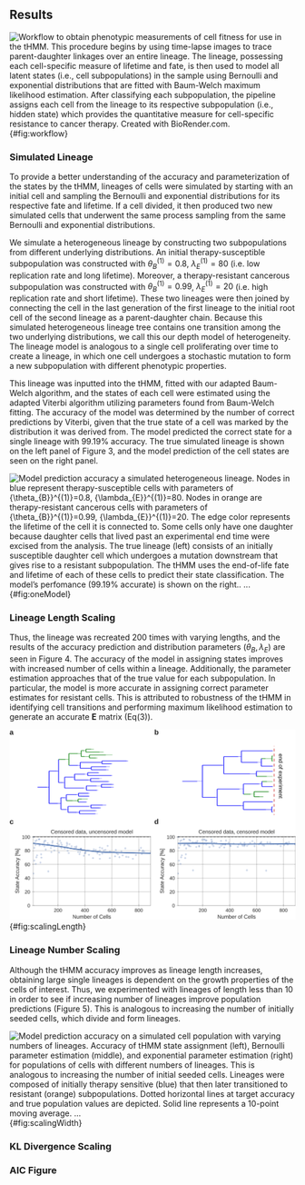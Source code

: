 ## Results

![**Workflow to obtain phenotypic measurements of cell fitness for use in the tHMM.** This procedure begins by using time-lapse images to trace parent-daughter linkages over an entire lineage. The lineage, possessing each cell-specific measure of lifetime and fate, is then used to model all latent states (i.e., cell subpopulations) in the sample using Bernoulli and exponential distributions that are fitted with Baum-Welch maximum likelihood estimation. After classifying each subpopulation, the pipeline assigns each cell from the lineage to its respective subpopulation (i.e., hidden state) which provides the quantitative measure for cell-specific resistance to cancer therapy. Created with BioRender.com.](./output/figure1.svg){#fig:workflow}

### Simulated Lineage

To provide a better understanding of the accuracy and parameterization of the states by the tHMM, lineages of cells were simulated by starting with an initial cell and sampling the Bernoulli and exponential distributions for its respective fate and lifetime. If a cell divided, it then produced two new simulated cells that underwent the same process sampling from the same Bernoulli and exponential distributions. 

We simulate a heterogeneous lineage by constructing two subpopulations from different underlying distributions. An initial therapy-susceptible subpopulation was constructed with ${\theta_{B}}^{(1)}=0.8$, ${\lambda_{E}}^{(1)}=80$ (i.e. low replication rate and long lifetime). Moreover, a therapy-resistant cancerous subpopulation was constructed with ${\theta_{B}}^{(1)}=0.99$, ${\lambda_{E}}^{(1)}=20$ (i.e. high replication rate and short lifetime). These two lineages were then joined by connecting the cell in the last generation of the first lineage to the initial root cell of the second lineage as a parent-daughter chain. Because this simulated heterogeneous lineage tree contains one transition among the two underlying distributions, we call this our depth model of heterogeneity. The lineage model is analogous to a single cell proliferating over time to create a lineage, in which one cell undergoes a stochastic mutation to form a new subpopulation with different phenotypic properties.

This lineage was inputted into the tHMM, fitted with our adapted Baum-Welch algorithm, and the states of each cell were estimated using the adapted Viterbi algorithm utilizing parameters found from Baum-Welch fitting. The accuracy of the model was determined by the number of correct predictions by Viterbi, given that the true state of a cell was marked by the distribution it was derived from. The model predicted the correct state for a single lineage with 99.19% accuracy. The true simulated lineage is shown on the left panel of Figure 3, and the model prediction of the cell states are seen on the right panel. 

![Model prediction accuracy a simulated heterogeneous lineage. Nodes in blue represent therapy-susceptible cells with parameters of ${\theta_{B}}^{(1)}=0.8$, ${\lambda_{E}}^{(1)}=80$. Nodes in orange are therapy-resistant cancerous cells with parameters of ${\theta_{B}}^{(1)}=0.99$, ${\lambda_{E}}^{(1)}=20$. The edge color represents the lifetime of the cell it is connected to. Some cells only have one daughter because daughter cells that lived past an experimental end time were excised from the analysis. The true lineage (left) consists of an initially susceptible daughter cell which undergoes a mutation downstream that gives rise to a resistant subpopulation. The tHMM uses the end-of-life fate and lifetime of each of these cells to predict their state classification. The model’s perfomance (99.19% accurate) is shown on the right.. ...](./output/figure3.svg){#fig:oneModel}


### Lineage Length Scaling

Thus, the lineage was recreated 200 times with varying lengths, and the results of the accuracy prediction and distribution parameters $(\theta_{B}, \lambda_{E})$ are seen in Figure 4. The accuracy of the model in assigning states improves with increased number of cells within a lineage. Additionally, the parameter estimation approaches that of the true value for each subpopulation. In particular, the model is more accurate in assigning correct parameter estimates for resistant cells. This is attributed to robustness of the tHMM in identifying cell transitions and performing maximum likelihood estimation to generate an accurate $\mathbf{E}$ matrix (Eq(3)).

![Model prediction accuracy on a simulated heterogeneous lineage (N=200). Accuracy of tHMM state assignment (left), Bernoulli parameter estimation (middle), and exponential parameter estimation (right) for lineages composed of initially therapy-sensitive (blue) that then later transitioned to therapy-resistant (orange) subpopulations. Dotted horizontal lines at target accuracy and true population values are depicted. Solid line represents a 10-point moving average. ...](./output/figure4.svg){#fig:scalingLength}

### Lineage Number Scaling

Although the tHMM accuracy improves as lineage length increases, obtaining large single lineages is dependent on the growth properties of the cells of interest. Thus, we experimented with lineages of length less than 10 in order to see if increasing number of lineages improve population predictions (Figure 5). This is analogous to increasing the number of initially seeded cells, which divide and form lineages.

![Model prediction accuracy on a simulated cell population with varying numbers of lineages. Accuracy of tHMM state assignment (left), Bernoulli parameter estimation (middle), and exponential parameter estimation (right) for populations of cells with different numbers of lineages. This is analogous to increasing the number of initial seeded cells. Lineages were composed of initially therapy sensitive (blue) that then later transitioned to resistant (orange) subpopulations. Dotted horizontal lines at target accuracy and true population values are depicted. Solid line represents a 10-point moving average. ...](./output/figure5.svg){#fig:scalingWidth}

### KL Divergence Scaling

### AIC Figure
